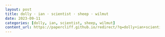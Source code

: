 ```yaml
---
layout: post
title: dolly · ian · scientist · sheep · wilmut
date: 2023-09-11
categories: [dolly, ian, scientist, sheep, wilmut]
content_url: https://papercliff.github.io/redirect/?q=dolly+ian+scientist+sheep+wilmut&tbs=cdr:1,cd_min:9/10/2023,cd_max:9/12/2023
---
```

